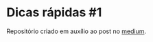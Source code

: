 # Dicas rápidas #1

Repositório criado em auxílio ao post no [medium](https://medium.com/@theiosdisciple).
